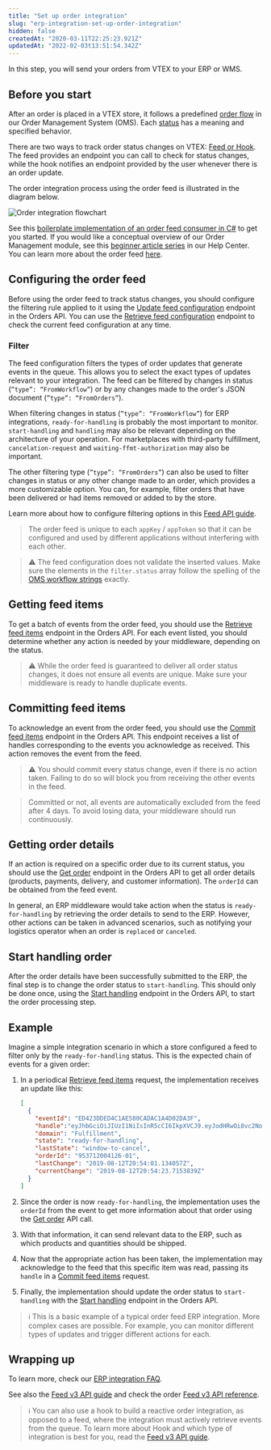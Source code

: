 ```yaml
---
title: "Set up order integration"
slug: "erp-integration-set-up-order-integration"
hidden: false
createdAt: "2020-03-11T22:25:23.921Z"
updatedAt: "2022-02-03t13:51:54.342Z"
---
```


In this step, you will send your orders from VTEX to your ERP or WMS.

## Before you start

After an order is placed in a VTEX store, it follows a predefined [order flow](https://help.vtex.com/tutorial/order-flow-on-the-oms--tutorials_196) in our Order Management System (OMS). Each [status](https://help.vtex.com/tutorial/order-flow-on-the-oms--tutorials_196#understanding-the-status) has a meaning and specified behavior.

There are two ways to track order status changes on VTEX: [Feed or Hook](https://developers.vtex.com/docs/guides/orders-feed). The feed provides an endpoint you can call to check for status changes, while the hook notifies an endpoint provided by the user whenever there is an order update.

The order integration process using the order feed is illustrated in the diagram below.

![Order integration flowchart](https://user-images.githubusercontent.com/77292838/212993154-0cbf395e-1f65-4a87-8ba9-5f80647365f3.png)

See this [boilerplate implementation of an order feed consumer in C#](https://github.com/vtex/FeedConsumerCSharp) to get you started. If you would like a conceptual overview of our Order Management module, see this [beginner article series](https://help.vtex.com/tracks/orders--2xkTisx4SXOWXQel8Jg8sa) in our Help Center. You can learn more about the order feed [here](https://developers.vtex.com/docs/guides/orders-feed).

## Configuring the order feed

Before using the order feed to track status changes, you should configure the filtering rule applied to it using the [Update feed configuration](https://developers.vtex.com/docs/api-reference/orders-api#post-/api/orders/feed/config) endpoint in the Orders API. You can use the [Retrieve feed configuration](https://developers.vtex.com/docs/api-reference/orders-api#get-/api/orders/feed) endpoint to check the current feed configuration at any time.

### Filter

The feed configuration filters the types of order updates that generate events in the queue. This allows you to select the exact types of updates relevant to your integration. The feed can be filtered by changes in status (`”type”: “FromWorkflow”`) or by any changes made to the order's JSON document (`”type”: “FromOrders”`).

When filtering changes in status (`”type”: “FromWorkflow”`) for ERP integrations, `ready-for-handling` is probably the most important to monitor. `start-handling` and `handling` may also be relevant depending on the architecture of your operation. For marketplaces with third-party fulfillment, `cancelation-request` and `waiting-ffmt-authorization` may also be important.

The other filtering type (`”type”: “FromOrders”`) can also be used to filter changes in status or any other change made to an order, which provides a more customizable option. You can, for example, filter orders that have been delivered or had items removed or added to by the store.

Learn more about how to configure filtering options in this [Feed API guide](https://developers.vtex.com/docs/guides/orders-feed).

> The order feed is unique to each `appKey` / `appToken` so that it can be configured and used by different applications without interfering with each other.

>⚠️ The feed configuration does not validate the inserted values. Make sure the elements in the `filter.status` array follow the spelling of the [OMS workflow strings](https://help.vtex.com/en/tutorial/order-flow-and-status--tutorials_196) exactly.

## Getting feed items

To get a batch of events from the order feed, you should use the [Retrieve feed items](https://developers.vtex.com/docs/api-reference/orders-api#get-/api/orders/feed) endpoint in the Orders API. For each event listed, you should determine whether any action is needed by your middleware, depending on the status.

>⚠️ While the order feed is guaranteed to deliver all order status changes, it does not ensure all events are unique. Make sure your middleware is ready to handle duplicate events.

## Committing feed items

To acknowledge an event from the order feed, you should use the [Commit feed items](https://developers.vtex.com/docs/api-reference/orders-api#post-/api/orders/feed) endpoint in the Orders API. This endpoint receives a list of handles corresponding to the events you acknowledge as received. This action removes the event from the feed.

>⚠️ You should commit every status change, even if there is no action taken. Failing to do so will block you from receiving the other events in the feed.

> Committed or not, all events are automatically excluded from the feed after 4 days. To avoid losing data, your middleware should run continuously.

## Getting order details

If an action is required on a specific order due to its current status, you should use the [Get order](https://developers.vtex.com/docs/api-reference/orders-api#get-/api/oms/pvt/orders/-orderId-) endpoint in the Orders API to get all order details (products, payments, delivery, and customer information). The `orderId` can be obtained from the feed event.

In general, an ERP middleware would take action when the status is `ready-for-handling` by retrieving the order details to send to the ERP. However, other actions can be taken in advanced scenarios, such as notifying your logistics operator when an order is `replaced` or `canceled`.

## Start handling order

After the order details have been successfully submitted to the ERP, the final step is to change the order status to `start-handling`. This should only be done once, using the [Start handling](https://developers.vtex.com/docs/api-reference/orders-api#post-/api/oms/pvt/orders/-orderId-/start-handling) endpoint in the Orders API, to start the order processing step.

## Example

Imagine a simple integration scenario in which a store configured a feed to filter only by the `ready-for-handling` status. This is the expected chain of events for a given order:

1. In a periodical [Retrieve feed items](https://developers.vtex.com/docs/api-reference/orders-api#get-/api/orders/feed) request, the implementation receives an update like this:

   ```json
   [
     {
       "eventId": "ED423DDED4C1AE580CADAC1A4D02DA3F",
       "handle":"eyJhbGciOiJIUzI1NiIsInR5cCI6IkpXVCJ9.eyJodHRwOi8vc2NoZW1hcy54bWxzb2FwLm9yZy93cy8yMDA1LzA1L2lkZW50aXR ...",
       "domain": "Fulfillment",
       "state": "ready-for-handling",
       "lastState": "window-to-cancel",
       "orderId": "953712004126-01",
       "lastChange": "2019-08-12T20:54:01.134057Z",
       "currentChange": "2019-08-12T20:54:23.7153839Z"
     }
   ]
   ```

2. Since the order is now `ready-for-handling`, the implementation uses the `orderId` from the event to get more information about that order using the [Get order](https://developers.vtex.com/docs/api-reference/orders-api#get-/api/oms/pvt/orders/-orderId-) API call.

3. With that information, it can send relevant data to the ERP, such as which products and quantities should be shipped.

4. Now that the appropriate action has been taken, the implementation may acknowledge to the feed that this specific item was read, passing its `handle` in a [Commit feed items](https://developers.vtex.com/docs/api-reference/orders-api#post-/api/orders/feed) request.

5. Finally, the implementation should update the order status to `start-handling` with the [Start handling](https://developers.vtex.com/docs/api-reference/orders-api#post-/api/oms/pvt/orders/-orderId-/start-handling) endpoint in the Orders API.

>ℹ️ This is a basic example of a typical order feed ERP integration. More complex cases are possible. For example, you can monitor different types of updates and trigger different actions for each.

## Wrapping up

To learn more, check our [ERP integration FAQ](https://developers.vtex.com/docs/guides/faq-erp-integration).

See also the [Feed v3 API guide](https://developers.vtex.com/docs/guides/orders-feed) and check the order [Feed v3 API reference](https://developers.vtex.com/docs/api-reference/orders-api#get-/api/orders/feed/config).

>ℹ️ You can also use a hook to build a reactive order integration, as opposed to a feed, where the integration must actively retrieve events from the queue. To learn more about Hook and which type of integration is best for you, read the [Feed v3 API guide](https://developers.vtex.com/docs/guides/orders-feed).
